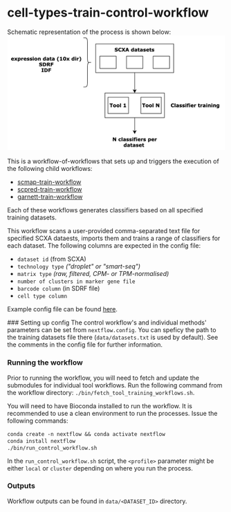# cell-types-train-control-workflow
Schematic representation of the process is shown below: 
![](classifier_training.png)

This is a workflow-of-workflows that sets up and triggers the execution of the following child workflows: 
* [scmap-train-workflow](https://github.com/ebi-gene-expression-group/scmap-train-workflow)
* [scpred-train-workflow](https://github.com/ebi-gene-expression-group/scpred-train-workflow/blob/develop/README.md)
* [garnett-train-workflow](https://github.com/ebi-gene-expression-group/garnett-train-workflow)

Each of these workflows generates classifiers based on all specified training datasets. 

This workflow scans a user-provided comma-separated text file for specified SCXA dataests, imports them and trains a range of classifiers for each dataset. The following columns are expected in the config file: 
* `dataset id` (from SCXA)
* `technology type` _("droplet" or "smart-seq")_
* `matrix type` _(raw, filtered, CPM- or TPM-normalised)_
* `number of clusters in marker gene file` 
* `barcode column` (in SDRF file) 
* `cell type column` 

Example config file can be found [here](example_config.txt).

### Setting up config
The control workflow's and individual methods' parameters can be set from `nextflow.config`. You can speficy the path to the training datasets file there (`data/datasets.txt` is used by default). See the comments in the config file for further information. 

### Running the workflow 
Prior to running the workflow, you will need to fetch and update the submodules for individual tool workflows. Run the following command from the workflow directory: `./bin/fetch_tool_training_workflows.sh`. 

You will need to have Bioconda installed to run the workflow. It is recommended to use a clean environment to run the processes. Issue the following commands: 
```
conda create -n nextflow && conda activate nextflow 
conda install nextflow 
./bin/run_control_workflow.sh 
```
In the `run_control_workflow.sh` script, the `<profile>` parameter might be either `local` or `cluster` depending on where you run the process. 

### Outputs 
Workflow outputs can be found in `data/<DATASET_ID>` directory.


